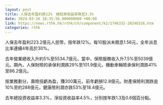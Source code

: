 ```yaml
---
layout: post
title: 人保去年盈利跌12%　總投資收益率降至3.3%
date: 2024-03-26 18:35:56.000000000 +08:00
link: https://news.rthk.hk/rthk/ch/component/k2/1746332-20240326.htm
categories: rthk
---
```


人保去年盈利223.2億元人民幣，按年跌12%。每10股派末期息1.56元，全年派息比率連續4年高於30%。

去年營業總收入升約5%至5534.7億元，當中，保險服務收入升7.5%至5039億元。期內，人保財險的承保利潤跌29%至101.9億元，機動車輛險承保利潤跌41%至86.2億元。

按業務劃分，壽險扭虧為盈，賺300萬元，前年虧損12.8億元。財產保險利潤跌逾10%至約288億元，健康險利潤亦跌53%至18.4億元。

去年總投資收益率3.3%，淨投資收益率4.5%，分別按年跌1.3及0.6個百分點。
